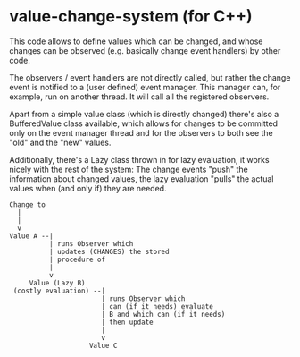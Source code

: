 # value-change-system (for C++)

This code allows to define values which can be changed, and whose
changes can be observed (e.g. basically change event handlers) by
other code.

The observers / event handlers are not directly called, but rather
the change event is notified to a (user defined) event manager.
This manager can, for example, run on another thread. It will call
all the registered observers.

Apart from a simple value class (which is directly changed) there's
also a BufferedValue class available, which allows for changes to be
committed only on the event manager thread and for the observers to
both see the "old" and the "new" values.

Additionally, there's a Lazy class thrown in for lazy evaluation,
it works nicely with the rest of the system: The change events "push"
the information about changed values, the lazy evaluation "pulls"
the actual values when (and only if) they are needed.

~~~
Change to
  |
  |
  v
Value A --|
          | runs Observer which 
          | updates (CHANGES) the stored 
          | procedure of
          |
          v
     Value (Lazy B)
 (costly evaluation) --|
                       | runs Observer which 
                       | can (if it needs) evaluate
                       | B and which can (if it needs)
                       | then update
                       |
                       v
                    Value C
~~~

